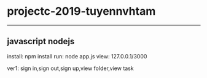 # projectc-2019-tuyennvhtam
-------------------
javascript
nodejs
--------------------
install:
npm install
run:
node app.js
view:
127.0.0.1/3000

ver1: sign in,sign out,sign up,view folder,view task
